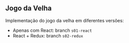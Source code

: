 ## Jogo da Velha

Implementação do jogo da velha em diferentes versões:

- Apenas com React: branch `s01-react`
- React + Redux: branch `s02-redux`
